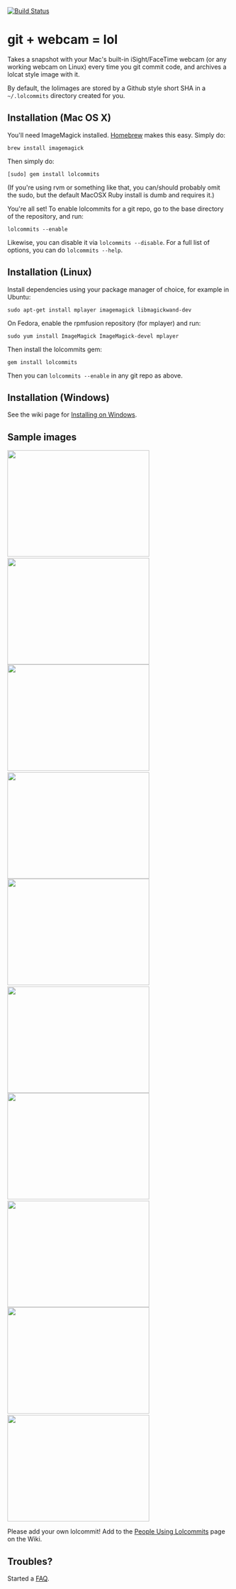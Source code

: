 [![Build Status](https://secure.travis-ci.org/mroth/lolcommits.png?branch=master)](http://travis-ci.org/mroth/lolcommits)

# git + webcam = lol

Takes a snapshot with your Mac's built-in iSight/FaceTime webcam (or any working webcam on Linux) every time you git commit code, and archives a lolcat style image with it.

By default, the lolimages are stored by a Github style short SHA in a `~/.lolcommits` directory created for you.

## Installation (Mac OS X)
You'll need ImageMagick installed.  [Homebrew](http://mxcl.github.com/homebrew/) makes this easy.  Simply do:

	brew install imagemagick

Then simply do:

	[sudo] gem install lolcommits

(If you're using rvm or something like that, you can/should probably omit the sudo, but the default MacOSX Ruby install is dumb and requires it.)

You're all set!  To enable lolcommits for a git repo, go to the base directory of the repository, and run:

	lolcommits --enable

Likewise, you can disable it via `lolcommits --disable`.  For a full list of options, you can do `lolcommits --help`.

## Installation (Linux)
Install dependencies using your package manager of choice, for example in Ubuntu:

    sudo apt-get install mplayer imagemagick libmagickwand-dev

On Fedora, enable the rpmfusion repository (for mplayer) and run:

    sudo yum install ImageMagick ImageMagick-devel mplayer

Then install the lolcommits gem:

    gem install lolcommits

Then you can `lolcommits --enable` in any git repo as above.

## Installation (Windows)
See the wiki page for [Installing on Windows](https://github.com/mroth/lolcommits/wiki/Installing-on-Windows).

## Sample images
<img width='320' height='240' src="https://github.com/mroth/lolcommits/raw/gh-pages/sample2.jpg" />
&nbsp;
<img width='320' height='240' src="https://github.com/mroth/lolcommits/raw/gh-pages/sample5.jpg" />
<br/>
<img width='320' height='240' src="https://github.com/mroth/lolcommits/raw/gh-pages/sample4.jpg" />
&nbsp;
<img width='320' height='240' src="https://github.com/mroth/lolcommits/raw/gh-pages/sample6.jpg" />
<br/>
<img width='320' height='240' src="https://github.com/mroth/lolcommits/raw/gh-pages/sample7.jpg" />
&nbsp;
<img width='320' height='240' src="https://github.com/mroth/lolcommits/raw/gh-pages/sample8.jpg" />
<br/>
<a href="http://github.com/sfsekaran/"><img width='320' height='240' src="http://cl.ly/252S0o1J3x3n1b1k251N/d5f80e4f88a.jpg" /></a>
&nbsp;
<a href="http://github.com/codegoblin/"><img width='320' height='240' src="http://cl.ly/2R0u040D2E2k0Y03240B/19bda811539.jpg" /></a>
<br/>
<img width='320' height='240' src="https://p.twimg.com/AqE73M1CMAAerqL.jpg" />
&nbsp;
<img width='320' height='240' src="https://p.twimg.com/Aq9T0X9CAAAZ8gW.jpg" />

Please add your own lolcommit! Add to the [People Using Lolcommits](https://github.com/mroth/lolcommits/wiki/People-Using-Lolcommits) page on the Wiki.

## Troubles?
Started a [FAQ](https://github.com/mroth/lolcommits/wiki/FAQ).

<!--
## Upgrading from an old (non-gem) version?
If you used the autoinstaller, here's how to get rid of the old stuff (I think)

For all active lolrepos, go into them and do:

	git hooks --uninstall

You might want to get rid of the copied binary for imagesnap and switch over to the homebrew-managed version, if so `rm /usr/local/bin/imagesnap`.

If you want to get rid of git-hooks entirly (it won't hurt anything, but we dont use it anymore), you can also do:

	rm /usr/local/bin/git-hooks
	rm -rf ~/.git_hooks
	rm -rf ~/.githooks_src
-->
